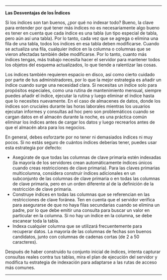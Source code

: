 
---

**Las Desventajas de los Índices**

Si los índices son tan buenos, ¿por qué no indexar todo? Bueno, la clave para entender por qué tener más índices no es necesariamente algo bueno es tener en cuenta que cada índice es una tabla (un tipo especial de tabla, pero aún así una tabla). Por lo tanto, cada vez que se agrega o elimina una fila de una tabla, todos los índices en esa tabla deben modificarse. Cuando se actualiza una fila, cualquier índice en la columna o columnas que se vieron afectadas también debe modificarse. Por lo tanto, cuanto más índices tengas, más trabajo necesita hacer el servidor para mantener todos los objetos del esquema actualizados, lo que tiende a ralentizar las cosas.

Los índices también requieren espacio en disco, así como cierto cuidado por parte de tus administradores, por lo que la mejor estrategia es añadir un índice cuando surge una necesidad clara. Si necesitas un índice solo para propósitos especiales, como una rutina de mantenimiento mensual, siempre puedes añadir el índice, ejecutar la rutina y luego eliminar el índice hasta que lo necesites nuevamente. En el caso de almacenes de datos, donde los índices son cruciales durante las horas laborales mientras los usuarios ejecutan informes y consultas ad hoc pero son problemáticos cuando se cargan datos en el almacén durante la noche, es una práctica común eliminar los índices antes de cargar los datos y luego recrearlos antes de que el almacén abra para los negocios.

En general, debes esforzarte por no tener ni demasiados índices ni muy pocos. Si no estás seguro de cuántos índices deberías tener, puedes usar esta estrategia por defecto:
- Asegúrate de que todas las columnas de clave primaria estén indexadas (la mayoría de los servidores crean automáticamente índices únicos cuando creas restricciones de clave primaria). Para las claves primarias multicolumna, considera construir índices adicionales en un subconjunto de las columnas de clave primaria o en todas las columnas de clave primaria, pero en un orden diferente al de la definición de la restricción de clave primaria.
- Construye índices en todas las columnas que se referencian en las restricciones de clave foránea. Ten en cuenta que el servidor verifica para asegurarse de que no haya filas secundarias cuando se elimina un padre, por lo que debe emitir una consulta para buscar un valor en particular en la columna. Si no hay un índice en la columna, se debe escanear toda la tabla.
- Indexa cualquier columna que se utilizará frecuentemente para recuperar datos. La mayoría de las columnas de fechas son buenos candidatos, junto con columnas de cadenas cortas (de 2 a 50 caracteres).

Después de haber construido tu conjunto inicial de índices, intenta capturar consultas reales contra tus tablas, mira el plan de ejecución del servidor y modifica tu estrategia de indexación para adaptarse a las rutas de acceso más comunes.

---

